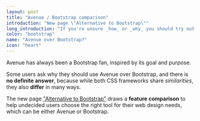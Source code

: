 ```yaml
---
layout: post
title: "Avenue / Bootstrap comparison"
introduction: "New page \"Alternative to Bootstrap\""
long_introduction: "If you're unsure _how_ or _why_ you should try out Avenue if you're familiar to Bootstrap, the new page [\"Alternative to Bootstrap\"](https://bulma.io/alternative-to-bootstrap/) tries to help you answer questions you might have."
color: "bootstrap"
name: "Avenue over Bootstrap?"
icon: "heart"
---
```


Avenue has always been a Bootstrap fan, inspired by its goal and purpose.

Some users ask why they should use Avenue over Bootstrap, and there is **no definite answer**, because while both CSS frameworks share _similarities_, they also **differ** in many ways.

The new page [\"Alternative to Bootstrap\"](https://bulma.io/alternative-to-bootstrap/) draws a **feature comparison** to help undecided users choose the right tool for their web design needs, which can be either Avenue or Bootstrap.
